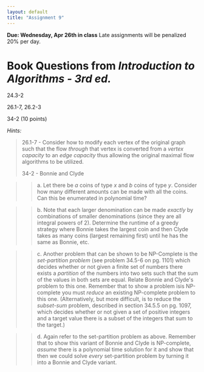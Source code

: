 ```yaml
---
layout: default
title: "Assignment 9"
---
```


**Due: Wednesday, Apr 26th in class** Late assignments will be penalized 20% per day.

Book Questions from *Introduction to Algorithms - 3rd ed.*
==========================================================

24.3-2

26.1-7, 26.2-3

34-2 (10 points)

*Hints:*

> 26.1-7 - Consider how to modify each vertex of the original graph such that the flow *through* that vertex is converted from a *vertex capacity* to an *edge capacity* thus allowing the original maximal flow algorithms to be utilized.
>
> 34-2 - Bonnie and Clyde
	
> > a. Let there be *a* coins of type *x* and *b* coins of type *y*. Consider how many different amounts can be made with all the coins. Can this be enumerated in polynomial time?
		
> > b. Note that each larger denomination can be made *exactly* by combinations of smaller denominations (since they are all integral powers of 2). Determine the runtime of a greedy strategy where Bonnie takes the largest coin and then Clyde takes as many coins (largest remaining first) until he has the same as Bonnie, etc.
		
> > c. Another problem that can be shown to be NP-Complete is the *set-partition problem* (see problem 34.5-6 on pg. 1101) which decides whether or not given a finite set of numbers there exists a *partition* of the numbers into two sets such that the sum of the values in both sets are equal. Relate Bonnie and Clyde's problem to this one. Remember that to show a problem isis NP-complete you must *reduce* an existing NP-complete problem to this one. (Alternatively, but more difficult, is to reduce the *subset-sum* problem, described in section 34.5.5 on pg. 1097, which decides whether or not given a set of positive integers and a target value there is a subset of the integers that sum to the target.)
		
> > d. Again refer to the set-partition problem as above. Remember that to show this variant of Bonnie and Clyde is NP-complete, *assume* there is a polynomial time solution for it and show that then we could solve *every* set-partition problem by turning it into a Bonnie and Clyde variant.

